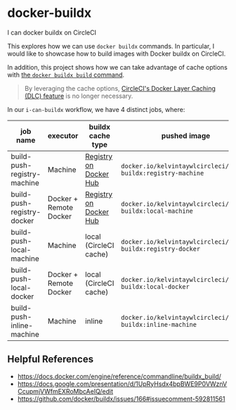 # docker-buildx
I can docker buildx on CircleCI

This explores how we can use `docker buildx` commands.
In particular, I would like to showcase how to build images with Docker buildx on CircleCI.

In addition, this project shows how we can take advantage of cache options with [the `docker buildx build` command](https://docs.docker.com/engine/reference/commandline/buildx_build/).

> By leveraging the cache options, [CircleCI's Docker Layer Caching (DLC) feature](https://circleci.com/docs/docker-layer-caching) is no longer necessary.

In our `i-can-buildx` workflow, we have 4 distinct jobs, where:

| job name | executor | buildx cache type | pushed image |
| --- | --- | --- | --- |
| build-push-registry-machine | Machine | [Registry on Docker Hub](https://hub.docker.com/r/kelvintaywlcircleci/hello-buildx-registry-cache) | `docker.io/kelvintaywlcircleci/hello-buildx:registry-machine` |
| build-push-registry-docker | Docker + Remote Docker | [Registry on Docker Hub](https://hub.docker.com/r/kelvintaywlcircleci/hello-buildx-registry-cache) | `docker.io/kelvintaywlcircleci/hello-buildx:local-machine` |
| build-push-local-machine | Machine | local (CircleCI cache) | `docker.io/kelvintaywlcircleci/hello-buildx:registry-docker` |
| build-push-local-docker | Docker + Remote Docker | local (CircleCI cache) | `docker.io/kelvintaywlcircleci/hello-buildx:local-docker` |
| build-push-inline-machine | Machine | inline | `docker.io/kelvintaywlcircleci/hello-buildx:inline-machine` |

## Helpful References

- https://docs.docker.com/engine/reference/commandline/buildx_build/
- https://docs.google.com/presentation/d/1UpRyHsdx4bpBWE9P0VWznVCcupmjVWfmEXRoMbcAeIQ/edit
- https://github.com/docker/buildx/issues/166#issuecomment-592811561
